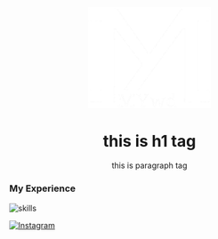 
<div align='center'>
  <img src='./MYlogo.png' alt='myimage' width='220px' />
  <h1>this is h1 tag</h1>
  <p>this is paragraph tag</p>
</div>

<h3>My Experience</h3>

<img src='https://skillicons.dev/icons?i=py,html,css,js,php,github,vscode' alt='skills'/>

<a href="https://instagram.com/soufi_learn" rel="nofollow"><img src="https://camo.githubusercontent.com/94b50d6a71e67a79d85b051d8af86ad7cc541a7304e6db4825430830e9a43383/68747470733a2f2f696d672e736869656c64732e696f2f62616467652f496e7374616772616d2d2532334534343035462e7376673f7374796c653d666f722d7468652d6261646765266c6f676f3d496e7374616772616d266c6f676f436f6c6f723d7768697465" alt="Instagram" data-canonical-src="https://img.shields.io/badge/Instagram-%23E4405F.svg?style=for-the-badge&amp;logo=Instagram&amp;logoColor=white" style="max-width: 100%;"></a>
